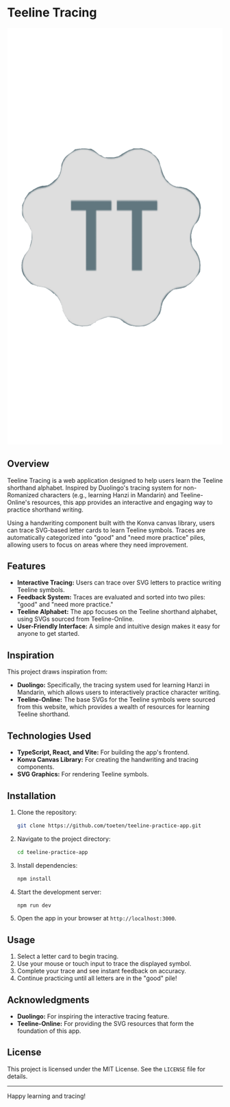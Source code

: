 # Teeline Tracing

![Teeline Tracers](./public/YouDoodle.png)


## Overview
Teeline Tracing is a web application designed to help users learn the Teeline shorthand alphabet. Inspired by Duolingo's tracing system for non-Romanized characters (e.g., learning Hanzi in Mandarin) and Teeline-Online's resources, this app provides an interactive and engaging way to practice shorthand writing.

Using a handwriting component built with the Konva canvas library, users can trace SVG-based letter cards to learn Teeline symbols. Traces are automatically categorized into "good" and "need more practice" piles, allowing users to focus on areas where they need improvement.

## Features
- **Interactive Tracing:** Users can trace over SVG letters to practice writing Teeline symbols.
- **Feedback System:** Traces are evaluated and sorted into two piles: "good" and "need more practice."
- **Teeline Alphabet:** The app focuses on the Teeline shorthand alphabet, using SVGs sourced from Teeline-Online.
- **User-Friendly Interface:** A simple and intuitive design makes it easy for anyone to get started.

## Inspiration
This project draws inspiration from:
- **Duolingo:** Specifically, the tracing system used for learning Hanzi in Mandarin, which allows users to interactively practice character writing.
- **Teeline-Online:** The base SVGs for the Teeline symbols were sourced from this website, which provides a wealth of resources for learning Teeline shorthand.

## Technologies Used
- **TypeScript, React, and Vite:** For building the app's frontend.
- **Konva Canvas Library:** For creating the handwriting and tracing components.
- **SVG Graphics:** For rendering Teeline symbols.

## Installation
1. Clone the repository:
   ```bash
   git clone https://github.com/toeten/teeline-practice-app.git
   ```
2. Navigate to the project directory:
   ```bash
   cd teeline-practice-app
   ```
3. Install dependencies:
   ```bash
   npm install
   ```
4. Start the development server:
   ```bash
   npm run dev
   ```
5. Open the app in your browser at `http://localhost:3000`.

## Usage
1. Select a letter card to begin tracing.
2. Use your mouse or touch input to trace the displayed symbol.
3. Complete your trace and see instant feedback on accuracy.
4. Continue practicing until all letters are in the "good" pile!

## Acknowledgments
- **Duolingo:** For inspiring the interactive tracing feature.
- **Teeline-Online:** For providing the SVG resources that form the foundation of this app.

## License
This project is licensed under the MIT License. See the `LICENSE` file for details.

---
Happy learning and tracing!

